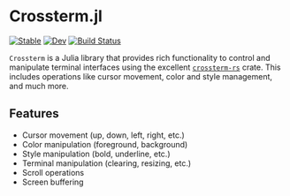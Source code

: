 # Crossterm.jl

[![Stable](https://img.shields.io/badge/docs-stable-blue.svg)](https://kdheepak.com/Crossterm.jl/stable/)
[![Dev](https://img.shields.io/badge/docs-dev-blue.svg)](https://kdheepak.com/Crossterm.jl/dev/)
[![Build Status](https://github.com/kdheepak/Crossterm.jl/actions/workflows/CI.yml/badge.svg?branch=main)](https://github.com/kdheepak/Crossterm.jl/actions/workflows/CI.yml?query=branch%3Amain)

`Crossterm` is a Julia library that provides rich functionality to control and manipulate terminal interfaces using the excellent [`crossterm-rs`](https://docs.rs/crossterm/latest) crate.
This includes operations like cursor movement, color and style management, and much more.

## Features

- Cursor movement (up, down, left, right, etc.)
- Color manipulation (foreground, background)
- Style manipulation (bold, underline, etc.)
- Terminal manipulation (clearing, resizing, etc.)
- Scroll operations
- Screen buffering
